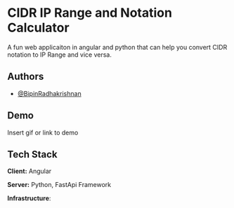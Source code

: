 
# CIDR IP Range and Notation Calculator

A fun web applicaiton in angular and python that can help you convert CIDR notation to IP Range and vice versa.




## Authors

- [@BipinRadhakrishnan](https://www.github.com/rbipin)

  
## Demo

Insert gif or link to demo

  
## Tech Stack

**Client:** Angular

**Server:** Python, FastApi Framework

**Infrastructure**: 

  